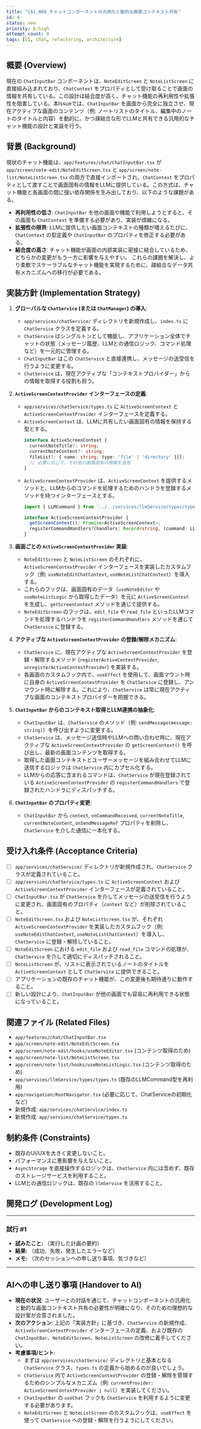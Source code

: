 ```yaml
---
title: "[A]_008_チャットコンポーネントの汎用化と動的な画面コンテキスト共有"
id: 8
status: new
priority: A:high
attempt_count: 0
tags: [UI, chat, refactoring, architecture]
---
```


## 概要 (Overview)

現在の `ChatInputBar` コンポーネントは、`NoteEditScreen` と `NoteListScreen` に直接組み込まれており、`ChatContext` をプロパティとして受け取ることで画面の情報を共有している。この設計は結合度が高く、チャット機能の再利用性や拡張性を阻害している。本Issueでは、`ChatInputBar` を画面から完全に独立させ、現在アクティブな画面のコンテンツ（例: ノートリストのタイトル、編集中のノートのタイトルと内容）を動的に、かつ疎結合な形でLLMと共有できる汎用的なチャット機能の設計と実装を行う。

## 背景 (Background)

現状のチャット機能は、`app/features/chat/ChatInputBar.tsx` が `app/screen/note-edit/NoteEditScreen.tsx` と `app/screen/note-list/NoteListScreen.tsx` の両方で直接インポートされ、`ChatContext` をプロパティとして渡すことで画面固有の情報をLLMに提供している。この方式は、チャット機能と各画面の間に強い依存関係を生み出しており、以下のような課題がある。
*   **再利用性の低さ**: `ChatInputBar` を他の画面や機能で利用しようとすると、その画面も `ChatContext` を準備する必要があり、実装が煩雑になる。
*   **拡張性の限界**: LLMに提供したい画面コンテキストの種類が増えるたびに、`ChatContext` の型定義や `ChatInputBar` のプロパティを修正する必要がある。
*   **結合度の高さ**: チャット機能が画面の内部実装に密接に結合しているため、どちらかの変更がもう一方に影響を与えやすい。
これらの課題を解決し、より柔軟でスケーラブルなチャット機能を実現するために、疎結合なデータ共有メカニズムへの移行が必要である。

## 実装方針 (Implementation Strategy)

1.  **グローバルな `ChatService` (または `ChatManager`) の導入**:
    *   `app/services/chatService/` ディレクトリを新規作成し、`index.ts` に `ChatService` クラスを定義する。
    *   `ChatService` はシングルトンとして機能し、アプリケーション全体でチャットの状態（メッセージ履歴、LLMとの通信ロジック、コマンド処理など）を一元的に管理する。
    *   `ChatInputBar` はこの `ChatService` と直接連携し、メッセージの送受信を行うように変更する。
    *   `ChatService` は、現在アクティブな「コンテキストプロバイダー」からの情報を取得する役割も担う。

2.  **`ActiveScreenContextProvider` インターフェースの定義**:
    *   `app/services/chatService/types.ts` に `ActiveScreenContext` と `ActiveScreenContextProvider` インターフェースを定義する。
    *   `ActiveScreenContext` は、LLMに共有したい画面固有の情報を保持する型とする。
        ```typescript
        interface ActiveScreenContext {
          currentNoteTitle?: string;
          currentNoteContent?: string;
          fileList?: { name: string; type: 'file' | 'directory' }[];
          // 必要に応じて、その他の画面固有の情報を追加
        }
        ```
    *   `ActiveScreenContextProvider` は、`ActiveScreenContext` を提供するメソッドと、LLMからのコマンドを処理するためのハンドラを登録するメソッドを持つインターフェースとする。
        ```typescript
        import { LLMCommand } from '../../services/llmService/types/types'; // 既存のLLMCommandを再利用

        interface ActiveScreenContextProvider {
          getScreenContext(): Promise<ActiveScreenContext>;
          registerCommandHandlers?(handlers: Record<string, (command: LLMCommand) => void | Promise<void>>): void;
        }
        ```

3.  **画面ごとの `ActiveScreenContextProvider` 実装**:
    *   `NoteEditScreen` と `NoteListScreen` のそれぞれに、`ActiveScreenContextProvider` インターフェースを実装したカスタムフック（例: `useNoteEditChatContext`, `useNoteListChatContext`）を導入する。
    *   これらのフックは、画面固有のデータ（`useNoteEditor` や `useNoteListLogic` から取得したデータ）を元に `ActiveScreenContext` を生成し、`getScreenContext` メソッドを通じて提供する。
    *   `NoteEditScreen` のフックは、`edit_file` や `read_file` といったLLMコマンドを処理するハンドラを `registerCommandHandlers` メソッドを通じて `ChatService` に登録する。

4.  **アクティブな `ActiveScreenContextProvider` の登録/解除メカニズム**:
    *   `ChatService` に、現在アクティブな `ActiveScreenContextProvider` を登録・解除するメソッド (`registerActiveContextProvider`, `unregisterActiveContextProvider`) を実装する。
    *   各画面のカスタムフック内で、`useEffect` を使用して、画面マウント時に自身の `ActiveScreenContextProvider` を `ChatService` に登録し、アンマウント時に解除する。これにより、`ChatService` は常に現在アクティブな画面のコンテキストプロバイダーを把握できる。

5.  **`ChatInputBar` からのコンテキスト取得とLLM連携の抽象化**:
    *   `ChatInputBar` は、`ChatService` のメソッド（例: `sendMessage(message: string)`）を呼び出すように変更する。
    *   `ChatService` は、メッセージ送信時やLLMへの問い合わせ時に、現在アクティブな `ActiveScreenContextProvider` の `getScreenContext()` を呼び出し、最新の画面コンテンツを取得する。
    *   取得した画面コンテキストとユーザーメッセージを組み合わせてLLMに送信するロジックは `ChatService` 内にカプセル化する。
    *   LLMからの応答に含まれるコマンドは、`ChatService` が現在登録されている `ActiveScreenContextProvider` の `registerCommandHandlers` で登録されたハンドラにディスパッチする。

6.  **`ChatInputBar` のプロパティ変更**:
    *   `ChatInputBar` から `context`, `onCommandReceived`, `currentNoteTitle`, `currentNoteContent`, `onSendMessageRef` プロパティを削除し、`ChatService` を介した通信に一本化する。

## 受け入れ条件 (Acceptance Criteria)

*   [ ] `app/services/chatService/` ディレクトリが新規作成され、`ChatService` クラスが定義されていること。
*   [ ] `app/services/chatService/types.ts` に `ActiveScreenContext` および `ActiveScreenContextProvider` インターフェースが定義されていること。
*   [ ] `ChatInputBar.tsx` が `ChatService` を介してメッセージの送受信を行うように変更され、画面固有のプロパティ（`context` など）が削除されていること。
*   [ ] `NoteEditScreen.tsx` および `NoteListScreen.tsx` が、それぞれ `ActiveScreenContextProvider` を実装したカスタムフック（例: `useNoteEditChatContext`, `useNoteListChatContext`）を導入し、`ChatService` に登録・解除していること。
*   [ ] `NoteEditScreen` における `edit_file` および `read_file` コマンドの処理が、`ChatService` を介して適切にディスパッチされること。
*   [ ] `NoteListScreen` が、リストに表示されているノートのタイトルを `ActiveScreenContext` として `ChatService` に提供できること。
*   [ ] アプリケーションの既存のチャット機能が、この変更後も期待通りに動作すること。
*   [ ] 新しい設計により、`ChatInputBar` が他の画面でも容易に再利用できる状態になっていること。

## 関連ファイル (Related Files)

*   `app/features/chat/ChatInputBar.tsx`
*   `app/screen/note-edit/NoteEditScreen.tsx`
*   `app/screen/note-edit/hooks/useNoteEditor.tsx` (コンテンツ取得のため)
*   `app/screen/note-list/NoteListScreen.tsx`
*   `app/screen/note-list/hooks/useNoteListLogic.tsx` (コンテンツ取得のため)
*   `app/services/llmService/types/types.ts` (既存のLLMCommand型を再利用)
*   `app/navigation/RootNavigator.tsx` (必要に応じて、ChatServiceの初期化など)
*   新規作成: `app/services/chatService/index.ts`
*   新規作成: `app/services/chatService/types.ts`

## 制約条件 (Constraints)

*   既存のUI/UXを大きく変更しないこと。
*   パフォーマンスに悪影響を与えないこと。
*   `AsyncStorage` を直接操作するロジックは、`ChatService` 内には含めず、既存のストレージサービスを利用すること。
*   LLMとの通信ロジックは、既存の `llmService` を活用すること。

## 開発ログ (Development Log)

---
### 試行 #1

- **試みたこと:** （実行した計画の要約）
- **結果:** （成功、失敗、発生したエラーなど）
- **メモ:** （次のセッションへの申し送り事項、気づきなど）

---

## AIへの申し送り事項 (Handover to AI)

*   **現在の状況**: ユーザーとの対話を通じて、チャットコンポーネントの汎用化と動的な画面コンテキスト共有の必要性が明確になり、そのための理想的な設計案が合意されました。
*   **次のアクション**: 上記の「実装方針」に基づき、`ChatService` の新規作成、`ActiveScreenContextProvider` インターフェースの定義、および既存の `ChatInputBar`、`NoteEditScreen`、`NoteListScreen` の改修に着手してください。
*   **考慮事項/ヒント**:
    *   まずは `app/services/chatService/` ディレクトリと基本となる `ChatService` クラス、`types.ts` の定義から始めるのが良いでしょう。
    *   `ChatService` 内で `ActiveScreenContextProvider` の登録・解除を管理するためのシンプルなメカニズム（例: `currentProvider: ActiveScreenContextProvider | null`）を実装してください。
    *   `ChatInputBar` の `useChat` フックも `ChatService` を利用するように変更する必要があります。
    *   `NoteEditScreen` と `NoteListScreen` のカスタムフックは、`useEffect` を使って `ChatService` への登録・解除を行うようにしてください。
